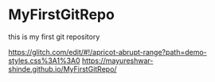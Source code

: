 # MyFirstGitRepo
this is my first git repository

https://glitch.com/edit/#!/apricot-abrupt-range?path=demo-styles.css%3A1%3A0
https://mayureshwar-shinde.github.io/MyFirstGitRepo/
